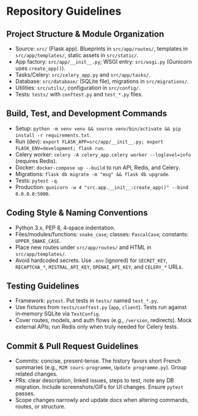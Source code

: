 # Repository Guidelines

## Project Structure & Module Organization
- Source: `src/` (Flask app). Blueprints in `src/app/routes/`, templates in `src/app/templates/`, static assets in `src/static/`.
- App factory: `src/app/__init__.py`; WSGI entry: `src/wsgi.py` (Gunicorn uses `create_app()`).
- Tasks/Celery: `src/celery_app.py` and `src/app/tasks/`.
- Database: `src/database/` (SQLite file), migrations in `src/migrations/`.
- Utilities: `src/utils/`, configuration in `src/config/`.
- Tests: `tests/` with `conftest.py` and `test_*.py` files.

## Build, Test, and Development Commands
- Setup: `python -m venv venv && source venv/bin/activate && pip install -r requirements.txt`.
- Run (dev): `export FLASK_APP=src/app/__init__.py; export FLASK_ENV=development; flask run`.
- Celery worker: `celery -A celery_app.celery worker --loglevel=info` (requires Redis).
- Docker: `docker-compose up --build` to run API, Redis, and Celery.
- Migrations: `flask db migrate -m "msg" && flask db upgrade`.
- Tests: `pytest -q`.
- Production: `gunicorn -w 4 "src.app.__init__:create_app()" --bind 0.0.0.0:5000`.

## Coding Style & Naming Conventions
- Python 3.x, PEP 8, 4‑space indentation.
- Files/modules/functions: `snake_case`; classes: `PascalCase`; constants: `UPPER_SNAKE_CASE`.
- Place new routes under `src/app/routes/` and HTML in `src/app/templates/`.
- Avoid hardcoded secrets. Use `.env` (ignored) for `SECRET_KEY`, `RECAPTCHA_*`, `MISTRAL_API_KEY`, `OPENAI_API_KEY`, and `CELERY_*` URLs.

## Testing Guidelines
- Framework: `pytest`. Put tests in `tests/` named `test_*.py`.
- Use fixtures from `tests/conftest.py` (`app`, `client`). Tests run against in‑memory SQLite via `TestConfig`.
- Cover routes, models, and auth flows (e.g., `/version`, redirects). Mock external APIs; run Redis only when truly needed for Celery tests.

## Commit & Pull Request Guidelines
- Commits: concise, present‑tense. The history favors short French summaries (e.g., `M2M cours-programme`, `Update programme.py`). Group related changes.
- PRs: clear description, linked issues, steps to test, note any DB migration. Include screenshots/GIFs for UI changes. Ensure `pytest` passes.
- Scope changes narrowly and update docs when altering commands, routes, or structure.

